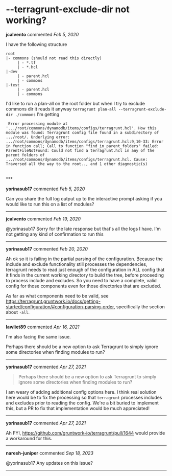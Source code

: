 # --terragrunt-exclude-dir not working?

**jcalvento** commented *Feb 5, 2020*

I have the following structure
```
root
|- commons (should not read this directly)
     | - *.tf
     | - *.hcl
|-dev
     | - parent.hcl
     | - commons
|-test
     | - parent.hcl
     | - commons
```
I'd like to run a plan-all on the root folder but when I try to exclude commons dir it reads it anyway
`terragrunt plan-all --terragrunt-exclude-dir ./commons`
I'm getting 
```
 Error processing module at '.../root/commons/dynamodb/items/configs/terragrunt.hcl'. How this module was found: Terragrunt config file found in a subdirectory of .../root/. Underlying error: .../root/commons/dynamodb/items/configs/terragrunt.hcl:9,10-33: Error in function call; Call to function "find_in_parent_folders" failed: ParentFileNotFound: Could not find a terragrunt.hcl in any of the parent folders of .../root/commons/dynamodb/items/configs/terragrunt.hcl. Cause: Traversed all the way to the root.., and 1 other diagnostic(s)
```
<br />
***


**yorinasub17** commented *Feb 5, 2020*

Can you share the full log output up to the interactive prompt asking if you would like to run this on a list of modules?
***

**jcalvento** commented *Feb 19, 2020*

@yorinasub17 Sorry for the late response but that's all the logs I have. I'm not getting any kind of confirmation to run this
***

**yorinasub17** commented *Feb 20, 2020*

Ah ok so it is failing in the partial parsing of the configuration. Because the include and exclude functionality still processes the dependencies, terragrunt needs to read just enough of the configuration in ALL config that it finds in the current working directory to build the tree, before proceeding to process include and excludes. So you need to have a complete, valid config for those components even for those directories that are excluded.

As far as what components need to be valid, see https://terragrunt.gruntwork.io/docs/getting-started/configuration/#configuration-parsing-order, specifically the section about `-all`.
***

**lawliet89** commented *Apr 16, 2021*

I'm also facing the same issue.

Perhaps there should be a new option to ask Terragrunt to simply ignore some directories when finding modules to run?
***

**yorinasub17** commented *Apr 27, 2021*

> Perhaps there should be a new option to ask Terragrunt to simply ignore some directories when finding modules to run?

I am weary of adding additional config options here. I think real solution here would be to fix the processing so that `terragrunt` processes includes and excludes prior to reading the config. We're a bit buried to implement this, but a PR to fix that implementation would be much appreciated!
***

**yorinasub17** commented *Apr 27, 2021*

Ah FYI, https://github.com/gruntwork-io/terragrunt/pull/1644 would provide a workaround for this.
***

**naresh-juniper** commented *Sep 18, 2023*

@yorinasub17 Any updates on this issue?
***

